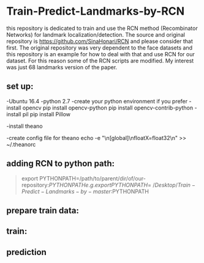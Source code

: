 # Train-Predict-Landmarks-by-RCN
this repository is dedicated to train and use the RCN method (Recombinator Networks) for landmark localization/detection.
The source and original repository is https://github.com/SinaHonari/RCN and please consider that first.
The original repository was very dependent to the face datasets and this repository is an example for how to deal with that and use RCN for our dataset. For this reason some of the RCN scripts are modified.
My interest was just 68 landmarks version of the paper.

## set up:
-Ubuntu 16.4
-python 2.7
-create your python environment if you prefer
-install opencv
    pip install opencv-python
    pip install opencv-contrib-python
-install pil
    pip install Pillow

-install theano
    
-create config file for theano
echo -e "\n[global]\nfloatX=float32\n" >> ~/.theanorc

## adding RCN to python path:
> export PYTHONPATH=/path/to/parent/dir/of/our-repository:$PYTHONPATH
e.g.
> export PYTHONPATH=~/Desktop/Train-Predict-Landmarks-by-master:$PYTHONPATH

## prepare train data:

## train:


## prediction





